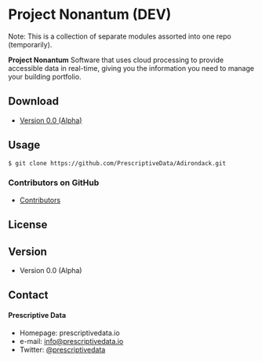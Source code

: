 Project Nonantum (DEV)
======

Note: This is a collection of separate modules assorted into one repo (temporarily). 

**Project Nonantum** Software that uses cloud processing to provide accessible data in real-time,
giving you the information you need to manage your building portfolio.



## Download
* [Version 0.0 (Alpha)](https://github.com/PrescriptiveData/Adirondack.git)

## Usage
```
$ git clone https://github.com/PrescriptiveData/Adirondack.git
```


### Contributors on GitHub
* [Contributors](https://github.com/PrescriptiveData/Adirondack/graphs/contributors)



## License 


## Version 
* Version 0.0 (Alpha)


## Contact
#### Prescriptive Data
* Homepage: prescriptivedata.io
* e-mail: info@prescriptivedata.io
* Twitter: [@prescriptivedata](https://twitter.com/twitterhandle "twitterhandle on twitter")

